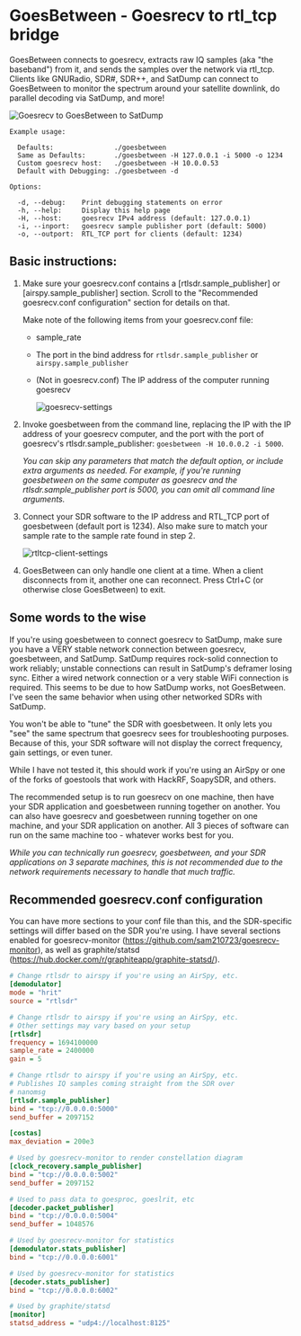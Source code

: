 # GoesBetween - Goesrecv to rtl_tcp bridge
GoesBetween connects to goesrecv, extracts raw IQ samples (aka "the baseband") from it, and sends the samples over the network via rtl_tcp. Clients like GNURadio, SDR#, SDR++, and SatDump can connect to GoesBetween to monitor the spectrum around your satellite downlink, do parallel decoding via SatDump, and more!

![Goesrecv to GoesBetween to SatDump](https://user-images.githubusercontent.com/24253715/199785651-6cda174b-3395-4f8a-a722-0dde2fb34f3d.PNG)

```
Example usage:

  Defaults:               ./goesbetween
  Same as Defaults:       ./goesbetween -H 127.0.0.1 -i 5000 -o 1234
  Custom goesrecv host:   ./goesbetween -H 10.0.0.53
  Default with Debugging: ./goesbetween -d

Options:

  -d, --debug:    Print debugging statements on error
  -h, --help:     Display this help page
  -H, --host:     goesrecv IPv4 address (default: 127.0.0.1)
  -i, --inport:   goesrecv sample publisher port (default: 5000)
  -o, --outport:  RTL_TCP port for clients (default: 1234)
```

## Basic instructions:

1. Make sure your goesrecv.conf contains a [rtlsdr.sample_publisher] or [airspy.sample_publisher] section. Scroll to the "Recommended goesrecv.conf configuration" section for details on that. 

    Make note of the following items from your goesrecv.conf file:
    - sample_rate
    - The port in the bind address for `rtlsdr.sample_publisher` or `airspy.sample_publisher`
    - (Not in goesrecv.conf) The IP address of the computer running goesrecv
    
      ![goesrecv-settings](https://user-images.githubusercontent.com/24253715/199787724-c34985b4-aa27-4625-82ae-0a89d3198238.PNG)

2. Invoke goesbetween from the command line, replacing the IP with the IP address of your goesrecv computer, and the port with the port of goesrecv's rtlsdr.sample_publisher: `goesbetween -H 10.0.0.2 -i 5000`.

    *You can skip any parameters that match the default option, or include extra arguments as needed. For example, if you're running goesbetween on the same computer as goesrecv and the rtlsdr.sample_publisher port is 5000, you can omit all command line arguments.*

3. Connect your SDR software to the IP address and RTL_TCP port of goesbetween (default port is 1234). Also make sure to match your sample rate to the sample rate found in step 2.

   ![rtltcp-client-settings](https://user-images.githubusercontent.com/24253715/199792787-884ac862-a76a-4d17-aff7-2ada96bb6f4b.PNG)
   
4. GoesBetween can only handle one client at a time. When a client disconnects from it, another one can reconnect. Press Ctrl+C (or otherwise close GoesBetween) to exit.
   
## Some words to the wise
If you're using goesbetween to connect goesrecv to SatDump, make sure you have a VERY stable network connection between goesrecv, goesbetween, and SatDump. SatDump requires rock-solid connection to work reliably; unstable connections can result in SatDump's deframer losing sync. Either a wired network connection or a very stable WiFi connection is required. This seems to be due to how SatDump works, not GoesBetween. I've seen the same behavior when using other networked SDRs with SatDump.

You won't be able to "tune" the SDR with goesbetween. It only lets you "see" the same spectrum that goesrecv sees for troubleshooting purposes. Because of this, your SDR software will not display the correct frequency, gain settings, or even tuner.

While I have not tested it, this should work if you're using an AirSpy or one of the forks of goestools that work with HackRF, SoapySDR, and others.

The recommended setup is to run goesrecv on one machine, then have your SDR application and goesbetween running together on another. You can also have goesrecv and goesbetween running together on one machine, and your SDR application on another. All 3 pieces of software can run on the same machine too - whatever works best for you.

*While you can technically run goesrecv, goesbetween, and your SDR applications on 3 separate machines, this is not recommended due to the network requirements necessary to handle that much traffic.*

## Recommended goesrecv.conf configuration
You can have more sections to your conf file than this, and the SDR-specific settings will differ based on the SDR you're using. I have several sections enabled for goesrecv-monitor (https://github.com/sam210723/goesrecv-monitor), as well as graphite/statsd (https://hub.docker.com/r/graphiteapp/graphite-statsd/).
```ini
# Change rtlsdr to airspy if you're using an AirSpy, etc.
[demodulator]
mode = "hrit"
source = "rtlsdr" 

# Change rtlsdr to airspy if you're using an AirSpy, etc.
# Other settings may vary based on your setup
[rtlsdr]
frequency = 1694100000
sample_rate = 2400000
gain = 5

# Change rtlsdr to airspy if you're using an AirSpy, etc.
# Publishes IQ samples coming straight from the SDR over
# nanomsg
[rtlsdr.sample_publisher]
bind = "tcp://0.0.0.0:5000"
send_buffer = 2097152

[costas]
max_deviation = 200e3

# Used by goesrecv-monitor to render constellation diagram
[clock_recovery.sample_publisher]
bind = "tcp://0.0.0.0:5002"
send_buffer = 2097152

# Used to pass data to goesproc, goeslrit, etc
[decoder.packet_publisher]
bind = "tcp://0.0.0.0:5004"
send_buffer = 1048576

# Used by goesrecv-monitor for statistics
[demodulator.stats_publisher]
bind = "tcp://0.0.0.0:6001"

# Used by goesrecv-monitor for statistics
[decoder.stats_publisher]
bind = "tcp://0.0.0.0:6002"

# Used by graphite/statsd
[monitor]
statsd_address = "udp4://localhost:8125"
```
